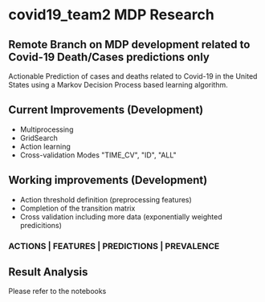 # covid19_team2 MDP Research
## Remote Branch on MDP development related to Covid-19 Death/Cases predictions only

Actionable Prediction of cases and deaths related to Covid-19 in the United States using a Markov Decision Process based learning algorithm.

## Current Improvements (Development)
- Multiprocessing
- GridSearch 
- Action learning
- Cross-validation Modes "TIME_CV", "ID", "ALL"

## Working improvements (Development)
- Action threshold definition (preprocessing features)
- Completion of the transition matrix
- Cross validation including more data (exponentially weighted predicitions)

### ACTIONS | FEATURES | PREDICTIONS | PREVALENCE
## Result Analysis 
Please refer to the notebooks
